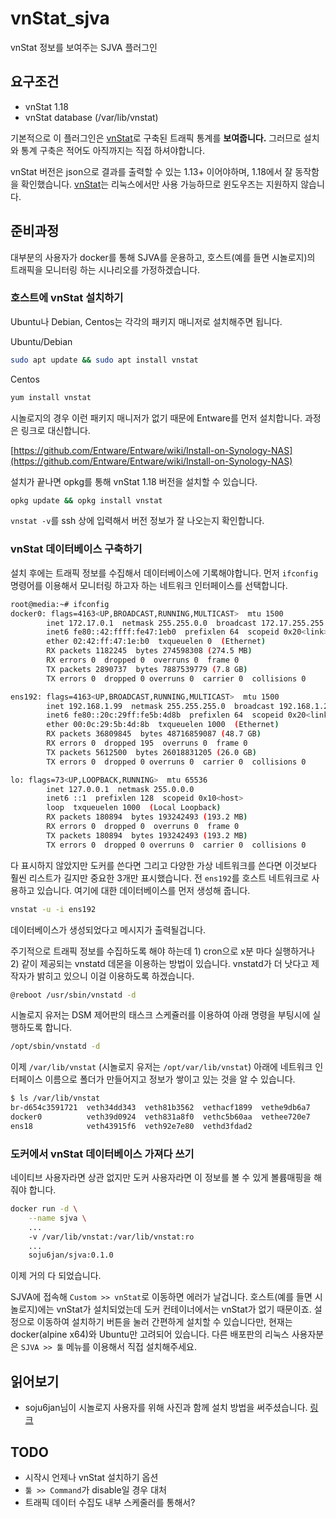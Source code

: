 # vnStat_sjva

vnStat 정보를 보여주는 SJVA 플러그인

## 요구조건

- vnStat 1.18
- vnStat database (/var/lib/vnstat)

기본적으로 이 플러그인은 [vnStat](https://humdi.net/vnstat/)로 구축된 트래픽 통계를 **보여줍니다.** 그러므로 설치와 통계 구축은 적어도 아직까지는 직접 하셔야합니다. 

vnStat 버전은 json으로 결과를 출력할 수 있는 1.13+ 이어야하며, 1.18에서 잘 동작함을 확인했습니다. [vnStat](https://humdi.net/vnstat/)는 리눅스에서만 사용 가능하므로 윈도우즈는 지원하지 않습니다.  

## 준비과정

대부분의 사용자가 docker를 통해 SJVA를 운용하고, 호스트(예를 들면 시놀로지)의 트래픽을 모니터링 하는 시나리오를 가정하겠습니다.
 
### 호스트에 vnStat 설치하기

Ubuntu나 Debian, Centos는 각각의 패키지 매니저로 설치해주면 됩니다.

Ubuntu/Debian
```bash
sudo apt update && sudo apt install vnstat
```

Centos
```bash
yum install vnstat
```

시놀로지의 경우 이런 패키지 매니저가 없기 때문에 Entware를 먼저 설치합니다. 과정은 링크로 대신합니다. 

[https://github.com/Entware/Entware/wiki/Install-on-Synology-NAS](https://github.com/Entware/Entware/wiki/Install-on-Synology-NAS)

설치가 끝나면 opkg를 통해 vnStat 1.18 버전을 설치할 수 있습니다.

```bash
opkg update && opkg install vnstat
```

```vnstat -v```를 ssh 상에 입력해서 버전 정보가 잘 나오는지 확인합니다.

### vnStat 데이터베이스 구축하기

설치 후에는 트래픽 정보를 수집해서 데이터베이스에 기록해야합니다. 먼저 ```ifconfig``` 명령어를 이용해서 모니터링 하고자 하는 네트워크 인터페이스를 선택합니다.

```bash
root@media:~# ifconfig
docker0: flags=4163<UP,BROADCAST,RUNNING,MULTICAST>  mtu 1500
        inet 172.17.0.1  netmask 255.255.0.0  broadcast 172.17.255.255
        inet6 fe80::42:ffff:fe47:1eb0  prefixlen 64  scopeid 0x20<link>
        ether 02:42:ff:47:1e:b0  txqueuelen 0  (Ethernet)
        RX packets 1182245  bytes 274598308 (274.5 MB)
        RX errors 0  dropped 0  overruns 0  frame 0
        TX packets 2890737  bytes 7887539779 (7.8 GB)
        TX errors 0  dropped 0 overruns 0  carrier 0  collisions 0

ens192: flags=4163<UP,BROADCAST,RUNNING,MULTICAST>  mtu 1500
        inet 192.168.1.99  netmask 255.255.255.0  broadcast 192.168.1.255
        inet6 fe80::20c:29ff:fe5b:4d8b  prefixlen 64  scopeid 0x20<link>
        ether 00:0c:29:5b:4d:8b  txqueuelen 1000  (Ethernet)
        RX packets 36809845  bytes 48716859087 (48.7 GB)
        RX errors 0  dropped 195  overruns 0  frame 0
        TX packets 5612500  bytes 26018831205 (26.0 GB)
        TX errors 0  dropped 0 overruns 0  carrier 0  collisions 0

lo: flags=73<UP,LOOPBACK,RUNNING>  mtu 65536
        inet 127.0.0.1  netmask 255.0.0.0
        inet6 ::1  prefixlen 128  scopeid 0x10<host>
        loop  txqueuelen 1000  (Local Loopback)
        RX packets 180894  bytes 193242493 (193.2 MB)
        RX errors 0  dropped 0  overruns 0  frame 0
        TX packets 180894  bytes 193242493 (193.2 MB)
        TX errors 0  dropped 0 overruns 0  carrier 0  collisions 0
```

다 표시하지 않았지만 도커를 쓴다면 그리고 다양한 가상 네트워크를 쓴다면 이것보다 훨씬 리스트가 길지만 중요한 3개만 표시했습니다. 전 ```ens192```를 호스트 네트워크로 사용하고 있습니다. 여기에 대한 데이터베이스를 먼저 생성해 줍니다.

```bash
vnstat -u -i ens192
```

데이터베이스가 생성되었다고 메시지가 출력될겁니다.

주기적으로 트래픽 정보를 수집하도록 해야 하는데 1) cron으로 x분 마다 실행하거나 2) 같이 제공되는 vnstatd 데몬을 이용하는 방법이 있습니다. vnstatd가 더 낫다고 제작자가 밝히고 있으니 이걸 이용하도록 하겠습니다.  

```bash
@reboot /usr/sbin/vnstatd -d
```

시놀로지 유저는 DSM 제어판의 태스크 스케쥴러를 이용하여 아래 명령을 부팅시에 실행하도록 합니다.

```bash
/opt/sbin/vnstatd -d
```

이제 ```/var/lib/vnstat``` (시놀로지 유저는 ```/opt/var/lib/vnstat```) 아래에 네트워크 인터페이스 이름으로 폴더가 만들어지고 정보가 쌓이고 있는 것을 알 수 있습니다.

```bash
$ ls /var/lib/vnstat
br-d654c3591721  veth34dd343  veth81b3562  vethacf1899  vethe9db6a7
docker0          veth39d0924  veth831a8f0  vethc5b60aa  vethee720e7
ens18            veth43915f6  veth92e7e80  vethd3fdad2
```

### 도커에서 vnStat 데이터베이스 가져다 쓰기

네이티브 사용자라면 상관 없지만 도커 사용자라면 이 정보를 볼 수 있게 볼륨매핑을 해줘야 합니다.

```bash
docker run -d \
    --name sjva \
    ...
    -v /var/lib/vnstat:/var/lib/vnstat:ro
    ...
    soju6jan/sjva:0.1.0
```

이제 거의 다 되었습니다. 

SJVA에 접속해 ```Custom >> vnStat```로 이동하면 에러가 날겁니다. 호스트(예를 들면 시놀로지)에는 vnStat가 설치되었는데 도커 컨테이너에서는 vnStat가 없기 때문이죠. 설정으로 이동하여 설치하기 버튼을 눌러 간편하게 설치할 수 있습니다만, 현재는  docker(alpine x64)와 Ubuntu만 고려되어 있습니다. 다른 배포판의 리눅스 사용자분은 ```SJVA >> 툴``` 메뉴를 이용해서 직접 설치해주세요.


## 읽어보기

- soju6jan님이 시놀로지 사용자를 위해 사진과 함께 설치 방법을 써주셨습니다. [링크](https://soju6jan.com/archives/1219)

## TODO

- 시작시 언제나 vnStat 설치하기 옵션
- ```툴 >> Command```가 disable일 경우 대처
- 트래픽 데이터 수집도 내부 스케줄러를 통해서?
